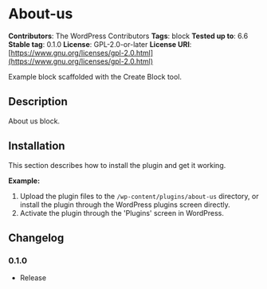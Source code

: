 # About-us

**Contributors**: The WordPress Contributors
**Tags**: block
**Tested up to**: 6.6
**Stable tag**: 0.1.0
**License**: GPL-2.0-or-later
**License URI**: [https://www.gnu.org/licenses/gpl-2.0.html](https://www.gnu.org/licenses/gpl-2.0.html)

Example block scaffolded with the Create Block tool.

## Description

About us block.

## Installation

This section describes how to install the plugin and get it working.

**Example:**

1. Upload the plugin files to the `/wp-content/plugins/about-us` directory, or install the plugin through the WordPress plugins screen directly.
2. Activate the plugin through the 'Plugins' screen in WordPress.

## Changelog

### 0.1.0

- Release
